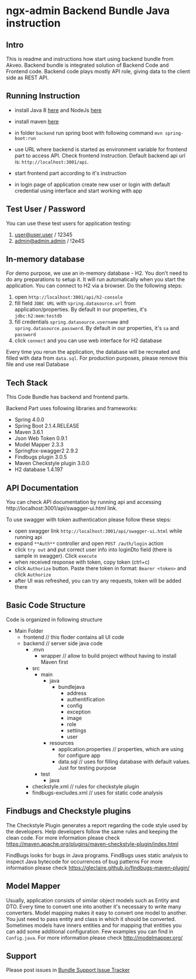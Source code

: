 # ngx-admin Backend Bundle Java instruction

## Intro

This is readme and instructions how start using backend bundle from Akveo. 
Backend bundle is integrated solution of Backend Code and Frontend code. 
Backend code plays mostly API role, giving data to the client side as REST API. 

## Running Instruction

 - install Java 8 [here](https://www.oracle.com/technetwork/java/javase/downloads/index.html) and NodeJs [here](https://nodejs.org/en/download/)

 - install maven [here](https://maven.apache.org/install.html)

 - in folder `backend` run spring boot with following command `mvn spring-boot:run`

 - use URL where backend is started as environment variable for frontend part to access API. Check frontend instruction. Default backend api url is: `http://localhost:3001/api`. 
 
 - start frontend part according to it's instruction

 - in login page of application create new user or login with default credential using interface and start working with app

## Test User / Password

You can use these test users for application testing:

1. user@user.user / 12345
2. admin@admin.admin / !2e4S

## In-memory database

For demo purpose, we use an in-memory database - H2. You don't need to do any preparations to setup it. It will run automatically when you start the application. You can connect to H2 via a browser. Do the following steps:

1) open `http://localhost:3001/api/h2-console`
2) fill field `JDBC URL` with `spring.datasource.url` from application/properties. By default in our properties, it's `jdbc:h2:mem:testdb`
3) fill credentials `spring.datasource.username` and `spring.datasource.password`. By default in our properties, it's `sa` and `password`
4) click `connect` and you can use web interface for H2 database

Every time you rerun the application, the database will be recreated and filled with data from `data.sql`. For production purposes, please remove this file and use real Database

## Tech Stack

This Code Bundle has backend and frontend parts.

Backend Part uses following libraries and frameworks:

 - Spring 4.0.0
 - Spring Boot 2.1.4.RELEASE
 - Maven 3.6.1
 - Json Web Token 0.9.1
 - Model Mapper 2.3.3
 - Springfox-swagger2 2.9.2
 - Findbugs plugin 3.0.5
 - Maven Checkstyle plugin 3.0.0
 - H2 database 1.4.197


## API Documentation 

You can check API documentation by running api and accessing http://localhost:3001/api/swagger-ui.html link.

To use swagger with token authentication please follow these steps:

 - open swagger link `http://localhost:3001/api/swagger-ui.html` while running api
 - expand `**Auth**` controller and open `POST /auth/login` action
 - click `try out` and put correct user info into loginDto field (there is sample in swagger). Click `execute`
 - when received response with token, copy token (ctrl+c)
 - click `Authorize` button. Paste there token in format: `Bearer <token>` and click `Authorize` 
 - after UI was refreshed, you can try any requests, token will be added there


## Basic Code Structure

Code is organized in following structure

 - Main Folder
    - frontend // this floder contains all UI code
    - backend // server side java code
        - .mvn
            - wrapper // allow to build project without having to install Maven first
        - src
            - main
                - java
                    - bundlejava
                        - address
                        - authentification
                        - config
                        - exception
                        - image
                        - role
                        - settings
                        - user
                - resources 
                    - application.properties // properties, which are using for configure app
                    - data.sql // uses for filling database with default values. Just for testing purpose
            - test
                - java 
        - checkstyle.xml // rules for checkstyle plugin
        - findbugs-excludes.xml // uses for static code analysis

## Findbugs and Checkstyle plugins

The Checkstyle Plugin generates a report regarding the code style used by the developers. Help developers follow the same rules and keeping the clean code.
For more information please check https://maven.apache.org/plugins/maven-checkstyle-plugin/index.html

FindBugs looks for bugs in Java programs. FindBugs uses static analysis to inspect Java bytecode for occurrences of bug patterns
For more information please check https://gleclaire.github.io/findbugs-maven-plugin/

## Model Mapper

Usually, application consists of similar object models such as Entity and DTO. Every time to convert one into another it's necessary to write many converters. Model mapping makes it easy to convert one model to another. You just need to pass entity and class in which it should be converted. Sometimes models have inners entities and for mapping that entities you can add some additional configuration. Few examples you can find in `Config.java`.
For more information please check http://modelmapper.org/

## Support

Please post issues in [Bundle Support Issue Tracker](https://github.com/akveo/ngx-admin-bundle-support/issues)
